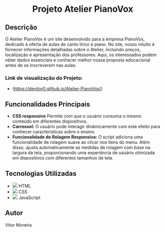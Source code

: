 <h1 align="center">
  Projeto Atelier PianoVox
</h1>

## Descrição

O Atelier PianoVox é um site desenvolvido para a empresa PianoVox, dedicado à oferta de aulas de canto lírico e piano. No site, nosso intuito é fornecer informações detalhadas sobre o Atelier, incluindo preços, localização e apresentação dos professores. Aqui, os interessados podem obter dados essenciais e conhecer melhor nossa proposta educacional antes de se inscreverem nas aulas.

### Link de visualização do Projeto:

- (https://devitor0.github.io/Atelier-PianoVox/)

## Funcionalidades Principais

- **CSS responsivo** Permite com que o usuário consuma o mesmo conteúdo em diferentes dispositivos.
- **Carrossel:** O usuário pode interagir dinâmicamente com este efeito para conhecer características sobre o ensino.
- **Funcionalidade de Rolagem Responsiva:** O script adiciona uma funcionalidade de rolagem suave ao clicar nos itens do menu. Além disso, ajusta automaticamente as medidas de rolagem com base na largura da tela, proporcionando uma experiência de usuário otimizada em dispositivos com diferentes tamanhos de tela.

## Tecnologias Utilizadas
- <img src="https://img.icons8.com/color/48/000000/html-5.png"/> HTML
- <img src="https://img.icons8.com/color/48/000000/css3.png"/> CSS
- <img src="https://img.icons8.com/color/48/000000/javascript.png"/> JavaScript


## Autor
Vitor Moreira

